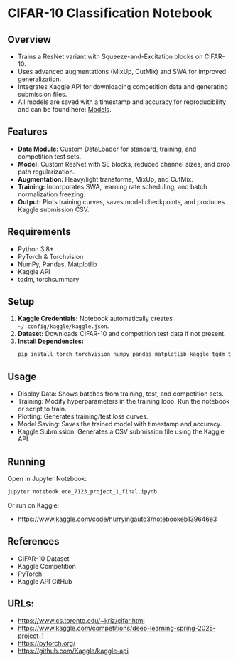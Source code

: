 # CIFAR-10 Classification Notebook

## Overview
- Trains a ResNet variant with Squeeze-and-Excitation blocks on CIFAR-10.
- Uses advanced augmentations (MixUp, CutMix) and SWA for improved generalization.
- Integrates Kaggle API for downloading competition data and generating submission files.
- All models are saved with a timestamp and accuracy for reproducibility and can be found here: [Models](https://www.kaggle.com/hurryingauto3/models).

## Features
- **Data Module:** Custom DataLoader for standard, training, and competition test sets.
- **Model:** Custom ResNet with SE blocks, reduced channel sizes, and drop path regularization.
- **Augmentation:** Heavy/light transforms, MixUp, and CutMix.
- **Training:** Incorporates SWA, learning rate scheduling, and batch normalization freezing.
- **Output:** Plots training curves, saves model checkpoints, and produces Kaggle submission CSV.

## Requirements
- Python 3.8+
- PyTorch & Torchvision
- NumPy, Pandas, Matplotlib
- Kaggle API
- tqdm, torchsummary

## Setup
1. **Kaggle Credentials:** Notebook automatically creates `~/.config/kaggle/kaggle.json`.
2. **Dataset:** Downloads CIFAR-10 and competition test data if not present.
3. **Install Dependencies:**
   ```bash
   pip install torch torchvision numpy pandas matplotlib kaggle tqdm torchsummary

## Usage
- Display Data: Shows batches from training, test, and competition sets.
- Training: Modify hyperparameters in the training loop. Run the notebook or script to train.
- Plotting: Generates training/test loss curves.
- Model Saving: Saves the trained model with timestamp and accuracy.
- Kaggle Submission: Generates a CSV submission file using the Kaggle API.

## Running
Open in Jupyter Notebook:
```bash
jupyter notebook ece_7123_project_1_final.ipynb
```
Or run on Kaggle:
- https://www.kaggle.com/code/hurryingauto3/notebookeb139646e3


## References
- CIFAR-10 Dataset
- Kaggle Competition
- PyTorch
- Kaggle API GitHub

## URLs:
- https://www.cs.toronto.edu/~kriz/cifar.html  
- https://www.kaggle.com/competitions/deep-learning-spring-2025-project-1  
- https://pytorch.org/  
- https://github.com/Kaggle/kaggle-api